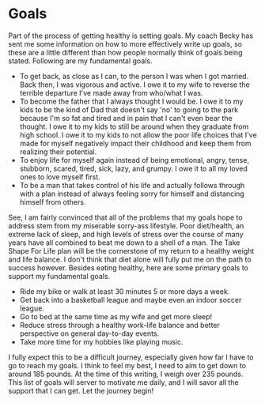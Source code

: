 # Goals
Part of the process of getting healthy is setting goals. My coach Becky has sent me some information on how to more effectively write up goals, so these are a little different than how people normally think of goals being stated. Following are my fundamental goals.

* To get back, as close as I can, to the person I was when I got married. Back then, I was vigorous and active. I owe it to my wife to reverse the terrible departure I've made away from who/what I was.
* To become the father that I always thought I would be. I owe it to my kids to be the kind of Dad that doesn't say 'no' to going to the park because I'm so fat and tired and in pain that I can't even bear the thought. I owe it to my kids to still be around when they graduate from high school. I owe it to my kids to not allow the poor life choices that I've made for myself negatively impact their childhood and keep them from realizing their potential.
* To enjoy life for myself again instead of being emotional, angry, tense, stubborn, scared, tired, sick, lazy, and grumpy. I owe it to all my loved ones to love myself first.
* To be a man that takes control of his life and actually follows through with a plan instead of always feeling sorry for himself and distancing himself from others.

See, I am fairly convinced that all of the problems that my goals hope to address stem from my miserable sorry-ass lifestyle. Poor diet/health, an extreme lack of sleep, and high levels of stress over the course of many years have all combined to beat me down to a shell of a man. The Take Shape For Life plan will be the cornerstone of my return to a healthy weight and life balance. I don't think that diet alone will fully put me on the path to success however. Besides eating healthy, here are some primary goals to support my fundamental goals.

* Ride my bike or walk at least 30 minutes 5 or more days a week.
* Get back into a basketball league and maybe even an indoor soccer league.
* Go to bed at the same time as my wife and get more sleep!
* Reduce stress through a healthy work-life balance and better perspective on general day-to-day events.
* Take more time for my hobbies like playing music.

I fully expect this to be a difficult journey, especially given how far I have to go to reach my goals. I think to feel my best, I need to aim to get down to around 185 pounds. At the time of this writing, I weigh over 235 pounds. This list of goals will server to motivate me daily, and I will savor all the support that I can get. Let the journey begin!